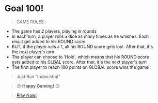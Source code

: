 # Goal 100!

> GAME RULES :-

- The game has 2 players, playing in rounds
- In each turn, a player rolls a dice as many times as he whishes. Each result get added to his ROUND score
- BUT, if the player rolls a 1, all his ROUND score gets lost. After that, it's the next player's turn
- The player can choose to 'Hold', which means that his ROUND score gets added to his GLBAL score. After that, it's the next player's turn
- The first player to reach 100 points on GLOBAL score wins the game!

> Just Run "Index.html" 

> :wink: **Happy Gaming!** :wink:

> [Play Now!](https://chiragchevli.github.io/projects/Color_game/ "Yayy!!")

